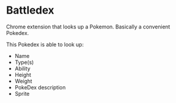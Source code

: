 # Battledex
Chrome extension that looks up a Pokemon. Basically a convenient Pokedex.

This Pokedex is able to look up:
  - Name 
  - Type(s)
  - Ability
  - Height
  - Weight
  - PokeDex description
  - Sprite
